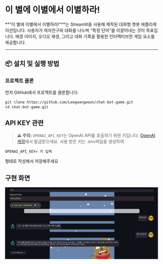 # 이 별에 이별에서 이별하라!

**"이 별에 이별에서 이별하라!"**는 Streamlit을 사용해 제작된 대화형 챗봇 애플리케이션입니다. 사용자가 여자친구와 대화를 나누며 "특정 단어"를 이끌어내는 것이 목표입니다. 배경 이미지, 오디오 재생, 그리고 대화 기록을 활용한 인터랙티브한 게임 요소를 제공합니다.

---

## 📦 설치 및 실행 방법

###  프로젝트 클론
먼저 GitHub에서 프로젝트를 클론합니다:
```
git clone https://github.com/Leegwangwoon/chat-bot-game.git
cd chat-bot-game.git
```

## API KEY 관련

> **⚠️ 주의:** `OPENAI_API_KEY`는 OpenAI API를 호출하기 위한 키입니다. [OpenAI 계정](https://platform.openai.com/signup/)에서 발급받으세요.
사용 받은 키는 .env파일을 생성하여 
```
OPENAI_API_KEY= 키 입력
```
형태로 작성해서 저장해주세요 

## 구현 화면

![구현 화면](image/image.png)


